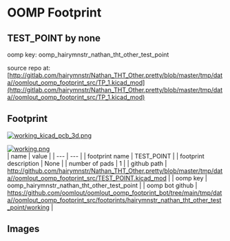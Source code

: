 # OOMP Footprint  
## TEST_POINT  by none  
  
oomp key: oomp_hairymnstr_nathan_tht_other_test_point  
  
source repo at: [http://gitlab.com/hairymnstr/Nathan_THT_Other.pretty/blob/master/tmp/data//oomlout_oomp_footprint_src/TP_1.kicad_mod](http://gitlab.com/hairymnstr/Nathan_THT_Other.pretty/blob/master/tmp/data//oomlout_oomp_footprint_src/TP_1.kicad_mod)  
## Footprint  
  
[![working_kicad_pcb_3d.png](working_kicad_pcb_3d_600.png)](working_kicad_pcb_3d.png)  
  
[![working.png](working_600.png)](working.png)  
| name | value | 
| --- | --- | 
| footprint name | TEST_POINT | 
| footprint description | None | 
| number of pads | 1 | 
| github path | http://github.com/hairymnstr/Nathan_THT_Other.pretty/blob/master/tmp/data//oomlout_oomp_footprint_src/TEST_POINT.kicad_mod | 
| oomp key | oomp_hairymnstr_nathan_tht_other_test_point | 
| oomp bot github | https://github.com/oomlout/oomlout_oomp_footprint_bot/tree/main/tmp/data//oomlout_oomp_footprint_src/footprints/hairymnstr_nathan_tht_other_test_point/working | 
## Images  
